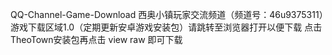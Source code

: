 QQ-Channel-Game-Download
西奥小镇玩家交流频道（频道号：46u9375311）游戏下载区域1.0（定期更新安卓游戏安装包）请跳转至浏览器打开以便下载 点击TheoTown安装包再点击 view raw 即可下载
